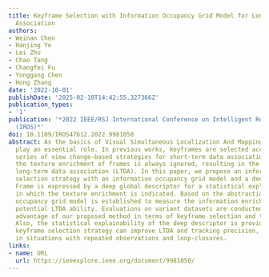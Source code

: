 ```yaml
---
title: Keyframe Selection with Information Occupancy Grid Model for Long-term Data
  Association
authors:
- Weinan Chen
- Hanjing Ye
- Lei Zhu
- Chao Tang
- Changfei Fu
- Yonggang Chen
- Hong Zhang
date: '2022-10-01'
publishDate: '2025-02-10T14:42:55.327366Z'
publication_types:
- '1'
publication: '*2022 IEEE/RSJ International Conference on Intelligent Robots and Systems
  (IROS)*'
doi: 10.1109/IROS47612.2022.9981050
abstract: As the basics of Visual Simultaneous Localization And Mapping (VSLAM), keyframes
  play an essential role. In previous works, keyframes are selected according to a
  series of view change-based strategies for short-term data association (STDA). However,
  the texture enrichment of frames is always ignored, resulting in the failure of
  long-term data association (LTDA). In this paper, we propose an information enrichment
  selection strategy with an information occupancy grid model and a deep descriptor.
  Frame is expressed by a deep global descriptor for a statistical explainable abstraction,
  in which the texture enrichment is indicated. Based on the abstraction, an information
  occupancy grid model is established to measure the information enrichment and the
  potential LTDA ability. Evaluations on variant datasets are conducted, showing the
  advantage of our proposed method in terms of keyframe selection and tracking precision.
  Also, the statistical explainability of the deep descriptor is provided. The proposed
  keyframe selection strategy can improve LTDA and tracking precision, especially
  in situations with repeated observations and loop-closures.
links:
- name: URL
  url: https://ieeexplore.ieee.org/document/9981050/
---
```

